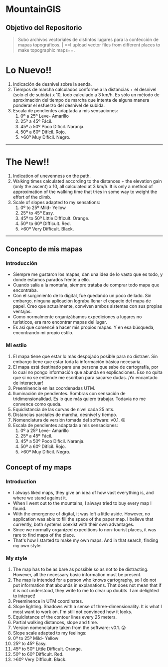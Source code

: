 # MountainGIS
## Objetivo del Repositorio
 >Subo archivos vectoriales de distintos lugares para la confección de mapas topográficos. | ==I upload vector files from different places to make topographic maps==.

# Lo Nuevo!!
1. Indicación de desnivel sobre la senda.
2. Tiempos de marcha calculados conforme a la distancias + el desnivel (solo el de subida) x 10, todo calculado a 3 km/h. Es sólo un método de aproximación del tiempo de marcha que intenta de alguna manera ponderar el esfuerzo del desnivel de subida.
3. Escala de pendientes adaptada a mis sensaciones:
    1.  0º a 25º Leve- Amarillo
    2.  25º a 45º Fácil.
    3.  45º a 50º Poco Difícil. Naranja.
    4.  50º a 60º Difícil. Rojo.
    5.  \>60º Muy Difícil. Negro.
---

# The New!!
1. Indication of unevenness on the path.
2. Walking times calculated according to the distances + the elevation gain (only the ascent) x 10, all calculated at 3 km/h. It is only a method of approximation of the walking time that tries in some way to weight the effort of the climb.
3. Scale of slopes adapted to my sensations:
    1. 0º to 25º Mild- Yellow
    2. 25º to 45º Easy.
    3. 45º to 50º Little Difficult. Orange.
    4. 50º to 60º Difficult. Red.
    5. \>60º Very Difficult. Black.

---
## Concepto de mis mapas
### Introducción
- Siempre me gustaron los mapas, dan una idea de lo vasto que es todo, y donde estamos parados frente a ello. 
- Cuando salía a la montaña, siempre trataba de comprar todo mapa que encontraba.
- Con el surgimiento de lo digital, fue quedando un poco de lado. Sin embargo, ninguna aplicación lograba llenar el espacio del mapa de papel. Creo que actualmente, conviven ambos sistemas con sus propias ventajas.
- Como normalmente organizábamos expediciones a lugares no turísticos, era raro encontrar mapas del lugar.
- Es así que comencé a hacer mis propios mapas. Y en esa búsqueda, encontrando mi propio estilo.
### Mi estilo
1. El mapa tiene que estar lo más despojado posible para no distraer. Sin embargo tiene que estar toda la información básica necesaria.
2. El mapa está destinado para una persona que sabe de cartografía, por lo cual no pongo información que abunda en explicaciones. Eso no quita que si no se entiende me escriban para sacarse dudas. ¡Yo encantado de interactuar!
3. Preeminencia en las coordenadas UTM. 
4. Iluminación de pendientes. Sombras con sensación de tridimensionalidad. Es lo que más quiero trabajar. Todavía no me convence como queda.
5. Equidistancia de las curvas de nivel cada 25 mts.
6. Distancias parciales de marcha, desnivel y tiempo.
7. Nomenclatura de versión tomada del software: v0.1. 😜
8. Escala de pendientes adaptada a mis sensaciones:
	1. 0º a 25º Leve- Amarillo
	2. 25º a 45º Fácil. 
	3. 45º a 50º Poco Difícil. Naranja.
	4. 50º a 60º Difícil. Rojo.
	5. \>60º Muy Difícil. Negro.


## Concept of my maps
### Introduction
- I always liked maps, they give an idea of ​​how vast everything is, and where we stand against it.
- When I went out to the mountains, I always tried to buy every map I found.
- With the emergence of digital, it was left a little aside. However, no application was able to fill the space of the paper map. I believe that currently, both systems coexist with their own advantages.
- Since we normally organized expeditions to non-tourist places, it was rare to find maps of the place.
- That's how I started to make my own maps. And in that search, finding my own style.
### My style
1. The map has to be as bare as possible so as not to be distracting. However, all the necessary basic information must be present.
2. The map is intended for a person who knows cartography, so I do not put information that abounds in explanations. That does not mean that if it is not understood, they write to me to clear up doubts. I am delighted to interact!
3. Preeminence in UTM coordinates.
4. Slope lighting. Shadows with a sense of three-dimensionality. It is what I most want to work on. I'm still not convinced how it looks.
5. Equidistance of the contour lines every 25 meters.
6. Partial walking distances, slope and time.
7. Version nomenclature taken from the software: v0.1. 😜
8. Slope scale adapted to my feelings:
1. 0º to 25º Mild- Yellow
2. 25º to 45º Easy.
3. 45º to 50º Little Difficult. Orange.
4. 50º to 60º Difficult. Red.
5. \>60º Very Difficult. Black.
